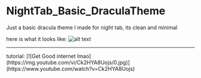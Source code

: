 # NightTab_Basic_DraculaTheme
Just a basic dracula theme I made for night tab, its clean and minimal

here is what it looks like:
![alt text](https://i.imgur.com/4lmggTQ.png)
<hr>
tutorial:
[![Get Good internet lmao](https://img.youtube.com/vi/Ck2HYA8Uojs/0.jpg)](https://www.youtube.com/watch?v=Ck2HYA8Uojs)
